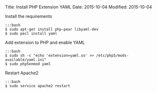Title: Install PHP Extension YAML
Date: 2015-10-04
Modified: 2015-10-04

Install the requirements

    :::bash
    $ sudo apt-get install php-pear libyaml-dev
    $ sudo pecl install yaml
 
Add extension to PHP and enable YAML
    
    :::bash
    $ sudo sh -c "echo 'extension=yaml.so' >> /etc/php5/mods-available/yaml.ini"
    $ sudo php5enmod yaml
    
Restart Apache2
    
    :::bash
    $ sudo service apache2 restart    

